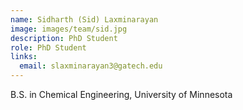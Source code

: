 ```yaml
---
name: Sidharth (Sid) Laxminarayan
image: images/team/sid.jpg
description: PhD Student
role: PhD Student
links:
  email: slaxminarayan3@gatech.edu
---
```


B.S. in Chemical Engineering, University of Minnesota

